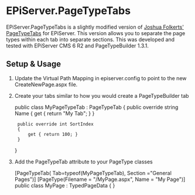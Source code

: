 EPiServer.PageTypeTabs
==

EPiServer.PageTypeTabs is a slightly modified version of [Joshua Folkerts' PageTypeTabs](http://www.joshuafolkerts.com/blog/2011/08/page-type-tabs/) for EPiServer. This version allows you to separate the page types within each tab into separate sections. This was developed and tested with EPiServer CMS 6 R2 and PageTypeBuilder 1.3.1.

Setup &amp; Usage
--

1) Update the Virtual Path Mapping in episerver.config to point to the new CreateNewPage.aspx file.
	
	<virtualPath customFileSummary="~/FileSummary.config">
		<providers>
			 <add virtualName="CreateNewPage" 
			 	showInFileManager="false" bypassAccessCheck="false"
			 	virtualPath="~/PageTypeTabs/CreateNewPage.aspx"  
			 	physicalPath="" name="CreateNewPageMapping"
			 	type="EPiServer.Web.Hosting.VirtualPathMappedProvider,EPiServer" />
		</providers>
	</virtualPath>
	
	<virtualPathMappings>
		<add url="~/EPiServer/CMS/Edit/NewPage.aspx" 
			mappedUrl="~/PageTypeTabs/CreateNewPage.aspx" />
	</virtualPathMappings>


2) Create your tabs similar to how you would create a PageTypeBuilder tab

	public class MyPageTypeTab : PageTypeTab
	{
		public override string Name
		{
			get { return "My Tab"; }
		}

		public override int SortIndex
		{
			get { return 100; }
		}
	}

3) Add the PageTypeTab attribute to your PageType classes

	[PageTypeTab( Tab=typeof(MyPageTypeTab), Section ="General Pages")]
	[PageType(Filename = "/MyPage.aspx", Name = "My Page")]
	public class MyPage : TypedPageData
	{
	}